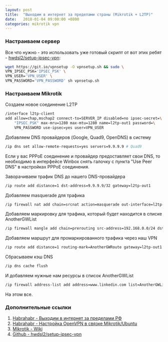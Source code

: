 ```yaml
---
layout: post
title:  "Выходим в интернет за пределами страны (Mikrotik + L2TP)"
date:   2018-01-04 09:00:00 +0800
categories: mikrotik vpn
---
```


### Настраиваем сервер

Все что нужно - это использовать уже готовый скрипт от вот этих ребят - [hwdsl2/setup-ipsec-vpn](https://github.com/hwdsl2/setup-ipsec-vpn):

```sh
wget https://git.io/vpnsetup -O vpnsetup.sh && sudo \
VPN_IPSEC_PSK='IPSEC_PSK' \
VPN_USER='VPN_USER' \
VPN_PASSWORD='VPN_PASSWORD' sh vpnsetup.sh
```

### Настраиваем Mikrotik

Создаем новое соединение L2TP

```sh
/interface l2tp-client
add allow=chap,mschap2 connect-to=SERVER_IP disabled=no ipsec-secret=\
    "IPSEC_PSK" max-mru=1280 max-mtu=1280 name=l2tp-out1 password=\
    VPN_PASSWORD use-ipsec=yes user=VPN_USER
```

Добавляем DNS провайдеров (Google, Quad9, OpenDNS) в систему

```sh
/ip dns set allow-remote-requests=yes servers=9.9.9.9 # Quad9
```

Если у вас PPPoE соединение и провайдер предоставляет свои DNS, то необходимо в интерфейсе Winbox снять галочку с пункта "Use Peer DNS" в настройках PPPoE соединения.

Заворачиваем трафик DNS до нашего DNS-провайдера

```sh
/ip route add distance=1 dst-address=9.9.9.9/32 gateway=l2tp-out1
```

Добавляем masquerade для трафика

```sh
/ip firewall nat add chain=srcnat action=masquerade out-interface=l2tp-out1
```

Добавляем маркировку для трафика, который будет находится в списке AnotherGWList

```sh
/ip firewall mangle add chain=prerouting src-address=192.168.0.0/24 dst-address-list=AnotherGWList action=mark-routing new-routing-mark=AnotherGWRoute
```

Добавляем маршрут для промаркированного трафика через наш VPN

```sh
/ip route add distance=1 routing-mark=AnotherGWRoute gateway=l2tp-out1
```

Сбрасываем кэш DNS

```sh
/ip dns cache flush
```

И добавляем нужные нам ресурсы в список AnotherGWList

```sh
/ip firewall address-list add address=www.linkedin.com list=AnotherGWList
```

На этом все.

### Дополнительные ссылки

1. [Habrahabr - Выходим в интернет за пределами РФ](https://habrahabr.ru/post/337426/)
2. [Habrahabr - Настройка OpenVPN в связке Mikrotik/Ubuntu](https://habrahabr.ru/post/227767/)
3. [Mikrotik - Wiki](https://wiki.mikrotik.com/)
4. [Github - hwdsl2/setup-ipsec-vpn](https://github.com/hwdsl2/setup-ipsec-vpn)

